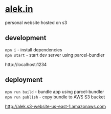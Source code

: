 # [alek.in](http://alek.in)
personal website hosted on s3

## development
`npm i` - install dependencies  
`npm start` - start dev server using parcel-bundler  

http://localhost:1234

## deployment
`npm run build` - bundle app using parcel-bundler  
`npm run publish` - copy bundle to AWS S3 bucket  

http://alek.s3-website-us-east-1.amazonaws.com